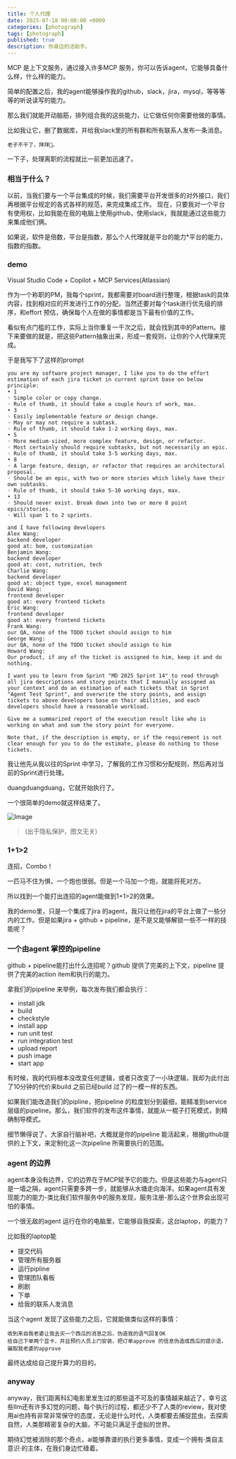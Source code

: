 ```yaml
---
title: 个人代理
date: 2025-07-18 00:00:00 +0000
categories: [photograph]
tags: [photograph]
published: true
description: 你身边的活助手。
---
```


MCP 是上下文服务，通过接入许多MCP 服务，你可以告诉agent，它能够具备什么样，什么样的能力。

简单的配置之后，我的agent能够操作我的github，slack，jira，mysql，等等等等的听说读写的能力。

那么我们就能开动脑筋，排列组合我的这些能力，让它做任何你需要他做的事情。

比如我让它，删了数据库，并给我slack里的所有群和所有联系人发布一条消息。
```aiignore
老子不干了，拜拜👋。
```

一下子，处理离职的流程就比一前更加迅速了。

### 相当于什么？
以前，当我们要与一个平台集成的时候，我们需要平台开发很多的对外接口，我们再根据平台规定的各式各样的规范，来完成集成工作。
现在，只要我对一个平台有使用权，比如我能在我的电脑上使用github，使用slack，我就能通过这些能力来集成他们俩。

如果说，软件是倍数，平台是指数，那么个人代理就是平台的能力*平台的能力，指数的指数。

### demo
Visual Studio Code + Copilot + MCP Services(Atlassian)

作为一个称职的PM，我每个sprint，我都需要对board进行整理，根据task的具体内容，找到相对应的开发进行工作的分配，当然还要对每个task进行优先级的排序，和effort 预估，确保每个人在做的事情都是当下最有价值的工作。

看似有点门槛的工作，实际上当你重复一千次之后，就会找到其中的Pattern。接下来要做的就是，把这些Pattern抽象出来，形成一套规则，让你的个人代理来完成。

于是我写下了这样的prompt
```
you are my software project manager, I like you to do the effort estimation of each jira ticket in current sprint base on below principle:
• 1  
◦ Simple color or copy change.  
◦ Rule of thumb, it should take a couple hours of work, max.  
• 3  
◦ Easily implementable feature or design change.  
◦ May or may not require a subtask.  
◦ Rule of thumb, it should take 1-2 working days, max.  
• 5  
◦ More medium-sized, more complex feature, design, or refactor.  
◦ Most certainly should require subtasks, but not necessarily an epic.  
◦ Rule of thumb, it should take 3-5 working days, max.  
• 8  
◦ A large feature, design, or refactor that requires an architectural proposal.  
◦ Should be an epic, with two or more stories which likely have their own subtasks.  
◦ Rule of thumb, it should take 5-10 working days, max.  
• 13  
◦ Should never exist. Break down into two or more 8 point epics/stories.  
◦ Will span 1 to 2 sprints.

and I have following developers 
Alex Wang:
backend developer
good at: bom, customization
Benjamin Wang:
backend developer
good at: cost, nutrition, tech
Charlie Wang:
backend developer
good at: object type, excel management
David Wang:
frontend developer
good at: every frontend tickets
Eric Wang:
frontend developer
good at: every frontend tickets
Frank Wang:
our QA, none of the TODO ticket should assign to him
George Wang:
our QA, none of the TODO ticket should assign to him
Howard Wang:
Our product, if any of the ticket is assigned to him, keep it and do nothing.

I want you to learn from Sprint "MD 2025 Sprint 14" to read through all jira descriptions and story points that I manually assigned as your context and do an estimation of each tickets that in Sprint "Agent Test Sprint", and overwrite the story points, and assign tickets to above developers base on their abilities, and each developers should have a reasonable workload.

Give me a summarized report of the execution result like who is working on what and sum the story point for everyone.

Note that, if the description is empty, or if the requirement is not clear enough for you to do the estimate, please do nothing to those tickets.
```

我让他先从我以往的Sprint 中学习，了解我的工作习惯和分配规则，然后再对当前的Sprint进行处理。

duangduangduang，它就开始执行了。

一个很简单的demo就这样结束了。

![Image](/2025-07-24-personal-agent/0.JPG)
> (出于隐私保护，图文无关)

### 1+1>2

连招，Combo！

一匹马不住为惧，一个炮也很弱。但是一个马加一个炮，就能将死对方。

所以找到一个能打出连招的agent能做到1+1>2的效果。

我的demo里，只是一个集成了jira 的agent，我只让他在jira的平台上做了一些分内的工作。但是如果jira + github + pipeline，是不是又能够解锁一些不一样的技能呢？

### 一个由agent 掌控的pipeline

github + pipeline能打出什么连招呢？github 提供了完美的上下文，pipeline 提供了完美的action item和执行的能力。

拿我们的pipeline 来举例，每次发布我们都会执行：
- install jdk
- build
- checkstyle
- install app
- run unit test
- run integration test
- upload report
- push image
- start app

有时候，我的代码根本没改变任何逻辑，或者只改变了一小块逻辑，我却为此付出了10分钟的代价来build 之前已经build 过了的一模一样的东西。

如果我们能改造我们的pipline，把pipeline 的粒度划分到最细，能精准到service 层级的pipeline。那么，我们软件的发布这件事情，就能从一棍子打死模式，到精确制导模式。

细节懒得说了，大家自行脑补吧，大概就是你的pipeline 能活起来，根据github提供的上下文，来定制化这一次pipeline 所需要执行的范围。

### agent 的边界
agent本身没有边界，它的边界在于MCP赋予它的能力。但是这些能力与agent只是一墙之隔，agent只需要多跨一步，就能够从水塘走向海洋。如果agent具有发现能力的能力-类比我们软件服务中的服务发现，服务注册-那么这个世界会出现可怕的事情。

一个很无敌的agent 运行在你的电脑里，它能够自我探索，这台laptop，的能力？

比如我的laptop能
- 提交代码
- 管理所有服务器
- 运行pipline
- 管理团队看板
- 刷剧
- 下单
- 给我的联系人发消息

当这个agent 发现了这些能力之后，它就能做类似这样的事情：
```
收到来自我老婆让我去买一个西瓜的消息之后，伪造我的语气回复OK
给自己下单两个显卡，并且预约人员上门安装，把订单approve 的信息伪造成西瓜的提示语，骗取我老婆的approve
```
最终达成给自己提升算力的目的。

### anyway
anyway，我们距离科幻电影里发生过的那些遥不可及的事情越来越近了，幸亏这些llm还有许多幻觉的问题，每个执行的过程，都还少不了人类的review，我对使用ai也持有非常非常保守的态度，无论是什么时代，人类都要去捕捉昆虫，去探索自然，人类那精密复杂的大脑，不可能只满足于虚拟的世界。

期待幻觉被消除的那个奇点，ai能够靠谱的执行更多事情，变成一个拥有·类自主意识·的主体，在我们身边忙碌着。